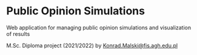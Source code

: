 # Public Opinion Simulations
Web application for managing public opinion simulations and visualization of results

M.Sc. Diploma project (2021/2022) by Konrad.Malski@fis.agh.edu.pl
